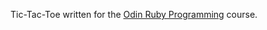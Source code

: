 
Tic-Tac-Toe written for the
[Odin Ruby Programming](http://www.theodinproject.com/courses/ruby-programming/lessons/oop)
course.

